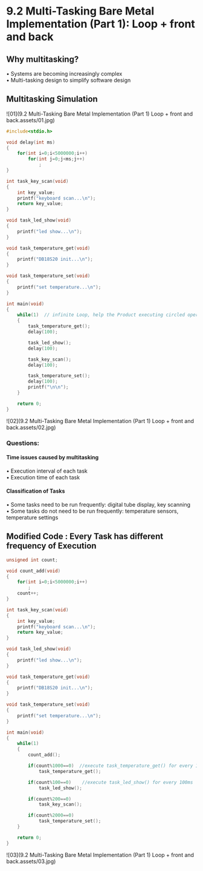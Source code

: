 # 9.2 Multi-Tasking Bare Metal Implementation (Part 1): Loop + front and back



## Why multitasking?

• Systems are becoming increasingly complex  
• Multi-tasking design to simplify software design  

## Multitasking Simulation

![01](9.2 Multi-Tasking Bare Metal Implementation (Part 1) Loop + front and back.assets/01.jpg)

```c
#include<stdio.h>

void delay(int ms)
{
	for(int i=0;i<5000000;i++)
		for(int j=0;j<ms;j++)
			;
}

int task_key_scan(void)
{
	int key_value;
	printf("keyboard scan...\n");
	return key_value;
}

void task_led_show(void)
{
	printf("led show...\n");
}

void task_temperature_get(void)
{
	printf("DB18S20 init...\n");
}

void task_temperature_set(void)
{
	printf("set temperature...\n");
}

int main(void)
{
	while(1)  // infinite Loop, help the Product executing circled operations
	{
		task_temperature_get();
		delay(100);

		task_led_show();
		delay(100);

		task_key_scan();
		delay(100);

		task_temperature_set();
		delay(100);
		printf("\n\n");
	}

	return 0;
}
```

![02](9.2 Multi-Tasking Bare Metal Implementation (Part 1) Loop + front and back.assets/02.jpg)

### Questions:

#### Time issues caused by multitasking

• Execution interval of each task  
• Execution time of each task  

#### Classification of Tasks

• Some tasks need to be run frequently: digital tube display, key scanning  
• Some tasks do not need to be run frequently: temperature sensors, temperature settings  

## Modified Code : Every Task has different frequency of Execution

```c
unsigned int count;

void count_add(void)
{
	for(int i=0;i<5000000;i++)
		;
	count++;
}

int task_key_scan(void)
{
	int key_value;
	printf("keyboard scan...\n");
	return key_value;
}

void task_led_show(void)
{
	printf("led show...\n");
}

void task_temperature_get(void)
{
	printf("DB18S20 init...\n");
}

void task_temperature_set(void)
{
	printf("set temperature...\n");
}

int main(void)
{
	while(1)
	{
		count_add();

		if(count%1000==0)  //execute task_temperature_get() for every 1000ms
			task_temperature_get();

		if(count%100==0)	//execute task_led_show() for every 100ms
			task_led_show();

		if(count%200==0)
			task_key_scan();

		if(count%2000==0)
			task_temperature_set();
	}

	return 0;
}
```

![03](9.2 Multi-Tasking Bare Metal Implementation (Part 1) Loop + front and back.assets/03.jpg)
